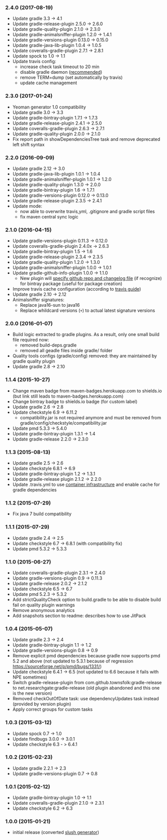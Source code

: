 ### 2.4.0 (2017-08-19)
* Update gradle 3.3 -> 4.1
* Update gradle-release-plugin 2.5.0 -> 2.6.0
* Update gradle-quality-plugin 2.1.0 -> 2.3.0
* Update gradle-animalsniffer-plugin 1.2.0 -> 1.4.1
* Update gradle-versions-plugin 0.13.0 -> 0.15.0
* Update gradle-java-lib-plugin 1.0.4 -> 1.0.5
* Update coveralls-gradle-plugin 2.7.1 -> 2.8.1
* Update spock to 1.0 -> 1.1
* Update travis config: 
    - increase check task timeout to 20 min
    - disable gradle daemon ([recommended](https://docs.gradle.org/4.0.1/userguide/gradle_daemon.html#when_should_i_not_use_the_gradle_daemon))
    - remove TERM=dump (set automatically by travis)
    - update cache management  

### 2.3.0 (2017-01-24)
* Yeoman generator 1.0 compatibility
* Update gradle 3.0 -> 3.3
* Update gradle-bintray-plugin 1.7.1 -> 1.7.3
* Update gradle-release-plugin 2.4.1 -> 2.5.0
* Update coveralls-gradle-plugin 2.6.3 -> 2.7.1
* Update gradle-quality-plugin 2.0.0 -> 2.1.0
* Fix report path in showDependenciesTree task and remove deprecated left shift syntax

### 2.2.0 (2016-09-09)
* Update gradle 2.12 -> 3.0
* Update gradle-java-lib-plugin 1.0.1 -> 1.0.4
* Update gradle-animalsniffer-plugin 1.0.1 -> 1.2.0
* Update gradle-quality-plugin 1.3.0 -> 2.0.0
* Update gradle-bintray-plugin 1.6 -> 1.7.1
* Update gradle-versions-plugin 0.12.0 -> 0.13.0
* Update gradle-release-plugin 2.3.5 -> 2.4.1  
* Update mode:
  - now able to overwrite travis,yml, .gitignore and gradle script files 
  - fix maven central sync logic

### 2.1.0 (2016-04-15)
* Update gradle-versions-plugin 0.11.3 -> 0.12.0
* Update coveralls-gradle-plugin 2.4.0x -> 2.6.3
* Update gradle-bintray-plugin 1.5 -> 1.6
* Update gradle-release-plugin 2.3.4 -> 2.3.5
* Update gradle-quality-plugin 1.2.0 -> 1.3.0
* Update gradle-animalsniffer-plugin 1.0.0 -> 1.0.1
* Update gradle-github-info-plugin 1.0.0 -> 1.1.0
    - New plugin will [specify github repo and changelog file](https://github.com/xvik/gradle-github-info-plugin#comjfrogbintray) 
    (if recognize) for bintray package (useful for package creation)
* Improve travis cache configuration (according to [travis guide](https://docs.travis-ci.com/user/languages/java/#Caching))
* Update gradle 2.10 -> 2.12 
* Animalsniffer signatures:
    - Replace java16-sun to java16
    - Replace whildcard versions (`+`) to actual latest signature versions

### 2.0.0 (2016-01-07)
* Build logic extracted to gradle plugins. As a result, only one small build file required now:
    - removed build-deps.gradle
    - removed all geadle files inside gradle/ folder
* Quality tools configs (gradle/config) removed: they are maintained by gradle quality plugin
* Update gradle 2.8 -> 2.10     

### 1.1.4 (2015-10-27)
* Change maven badge from maven-badges.herokuapp.com to shields.io (but link still leads to maven-badges.herokuapp.com) 
* Change bintray badge to shields.io badge (for custom label)
* Update gradle 2.6 -> 2.8
* Update checkstyle 6.9 -> 6.11.2
    - compatibility.jar is not required anymore and must be removed from gradle/config/checkstyle/compatibility.jar
* Update pmd 5.3.3 -> 5.4.0
* Update gradle-bintray-plugin 1.3.1 -> 1.4
* Update gradle-release 2.2.0 -> 2.3.0    

### 1.1.3 (2015-08-13)
* Update gradle 2.5 -> 2.6
* Update checkstyle 6.8.1 -> 6.9
* Update gradle-bintray-plugin 1.2 -> 1.3.1
* Update gradle-release plugin 2.1.2 -> 2.2.0
* Update .travis.yml to use [container infrastructure](http://docs.travis-ci.com/user/migrating-from-legacy) and enable cache for gradle dependencies

### 1.1.2 (2015-07-29)
* Fix java 7 build compatibility

### 1.1.1 (2015-07-29)
* Update gradle 2.4 -> 2.5
* Update checkstyle 6.7 -> 6.8.1 (with compatibility fix)
* Update pmd 5.3.2 -> 5.3.3

### 1.1.0 (2015-06-27)
* Update coveralls-gradle-plugin 2.3.1 -> 2.4.0
* Update gradle-versions-plugin 0.9 -> 0.11.3
* Update gradle-release 2.0.2 -> 2.1.2
* Update checkstyle 6.5 -> 6.7
* Update pmd 5.2.3 -> 5.3.2
* Add strictQualityCheck option to build.gradle to be able to disable build fail on quality plugin warnings
* Remove anonymous analytics
* Add snapshots section to readme: describes how to use JitPack 

### 1.0.4 (2015-05-07)
* Update gradle 2.3 -> 2.4
* Update gradle-bintray-plugin 1.1 -> 1.2
* Update gradle-versions-plugin 0.8 -> 0.9
* Remove explicit pmd dependencies because gradle now supports pmd 5.2 and above (not updated to 5.3.1 because of regression https://sourceforge.net/p/pmd/bugs/1331/)
* Update checkstyle 6.4.1 -> 6.5 (not updated to 6.6 because it fails with NPE sometimes)
* Switch gradle-release-plugin from com.github.townsfolk:gradle-release to net.researchgate:gradle-release (old plugin abandoned and this one is the new version)
* Removed checkOutOfDate task: use dependencyUpdates task instead (provided by version plugin)
* Apply correct groups for custom tasks

### 1.0.3 (2015-03-12)
* Update spock 0.7 -> 1.0
* Update findbugs 3.0.0 -> 3.0.1
* Update checkstyle 6.3 - > 6.4.1

### 1.0.2 (2015-02-23)
* Update gradle 2.2.1 -> 2.3
* Update gradle-versions-plugin 0.7 -> 0.8

### 1.0.1 (2015-02-12)
* Update gradle-bintray-plugin 1.0 -> 1.1
* Update coveralls-gradle-plugin 2.1.0 -> 2.3.1
* Update checkstyle 6.2 -> 6.3

### 1.0.0 (2015-01-21)
* initial release (converted [slush generator](https://github.com/xvik/slush-lib-java))